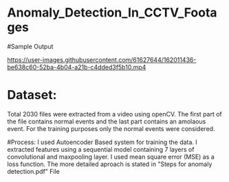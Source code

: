 # Anomaly_Detection_In_CCTV_Footages

#Sample Output 


https://user-images.githubusercontent.com/61627644/162011436-be638c60-52ba-4b04-a21b-c4dded3f5b10.mp4




# Dataset:
Total 2030 files were extracted from a video using openCV. The first part of the file contains normal events and the last part contains  an amolaous event. For the training purposes only the normal events were considered.

#Process:
I used Autoencoder Based system for training the data. I extracted features using a sequential model containing 7 layers of convolutional and maxpooling layer. I used mean square error (MSE) as a loss function. The more detailed aproach is stated in "Steps for anomaly detection.pdf" File
